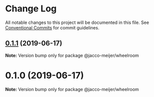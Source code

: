 # Change Log

All notable changes to this project will be documented in this file.
See [Conventional Commits](https://conventionalcommits.org) for commit guidelines.

## [0.1.1](https://github.com/jaccomeijer/wheelroom/compare/@jacco-meijer/wheelroom@0.1.0...@jacco-meijer/wheelroom@0.1.1) (2019-06-17)

**Note:** Version bump only for package @jacco-meijer/wheelroom





# 0.1.0 (2019-06-17)

**Note:** Version bump only for package @jacco-meijer/wheelroom
